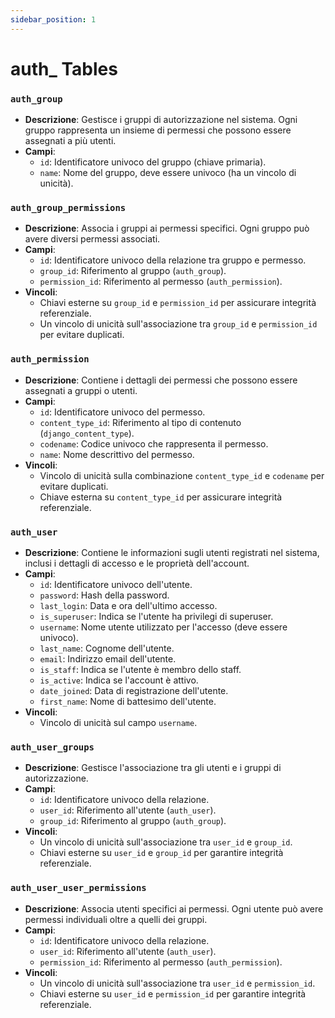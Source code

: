 ```yaml
---
sidebar_position: 1
---
```


# auth_ Tables

### **`auth_group`**
   - **Descrizione**: Gestisce i gruppi di autorizzazione nel sistema. Ogni gruppo rappresenta un insieme di permessi che possono essere assegnati a più utenti.
   - **Campi**:
     - `id`: Identificatore univoco del gruppo (chiave primaria).
     - `name`: Nome del gruppo, deve essere univoco (ha un vincolo di unicità).

### **`auth_group_permissions`**
   - **Descrizione**: Associa i gruppi ai permessi specifici. Ogni gruppo può avere diversi permessi associati.
   - **Campi**:
     - `id`: Identificatore univoco della relazione tra gruppo e permesso.
     - `group_id`: Riferimento al gruppo (`auth_group`).
     - `permission_id`: Riferimento al permesso (`auth_permission`).
   - **Vincoli**:
     - Chiavi esterne su `group_id` e `permission_id` per assicurare integrità referenziale.
     - Un vincolo di unicità sull'associazione tra `group_id` e `permission_id` per evitare duplicati.

### **`auth_permission`**
   - **Descrizione**: Contiene i dettagli dei permessi che possono essere assegnati a gruppi o utenti.
   - **Campi**:
     - `id`: Identificatore univoco del permesso.
     - `content_type_id`: Riferimento al tipo di contenuto (`django_content_type`).
     - `codename`: Codice univoco che rappresenta il permesso.
     - `name`: Nome descrittivo del permesso.
   - **Vincoli**:
     - Vincolo di unicità sulla combinazione `content_type_id` e `codename` per evitare duplicati.
     - Chiave esterna su `content_type_id` per assicurare integrità referenziale.

### **`auth_user`**
   - **Descrizione**: Contiene le informazioni sugli utenti registrati nel sistema, inclusi i dettagli di accesso e le proprietà dell'account.
   - **Campi**:
     - `id`: Identificatore univoco dell'utente.
     - `password`: Hash della password.
     - `last_login`: Data e ora dell'ultimo accesso.
     - `is_superuser`: Indica se l'utente ha privilegi di superuser.
     - `username`: Nome utente utilizzato per l'accesso (deve essere univoco).
     - `last_name`: Cognome dell'utente.
     - `email`: Indirizzo email dell'utente.
     - `is_staff`: Indica se l'utente è membro dello staff.
     - `is_active`: Indica se l'account è attivo.
     - `date_joined`: Data di registrazione dell'utente.
     - `first_name`: Nome di battesimo dell'utente.
   - **Vincoli**:
     - Vincolo di unicità sul campo `username`.

### **`auth_user_groups`**
   - **Descrizione**: Gestisce l'associazione tra gli utenti e i gruppi di autorizzazione.
   - **Campi**:
     - `id`: Identificatore univoco della relazione.
     - `user_id`: Riferimento all'utente (`auth_user`).
     - `group_id`: Riferimento al gruppo (`auth_group`).
   - **Vincoli**:
     - Un vincolo di unicità sull'associazione tra `user_id` e `group_id`.
     - Chiavi esterne su `user_id` e `group_id` per garantire integrità referenziale.

### **`auth_user_user_permissions`**
   - **Descrizione**: Associa utenti specifici ai permessi. Ogni utente può avere permessi individuali oltre a quelli dei gruppi.
   - **Campi**:
     - `id`: Identificatore univoco della relazione.
     - `user_id`: Riferimento all'utente (`auth_user`).
     - `permission_id`: Riferimento al permesso (`auth_permission`).
   - **Vincoli**:
     - Un vincolo di unicità sull'associazione tra `user_id` e `permission_id`.
     - Chiavi esterne su `user_id` e `permission_id` per garantire integrità referenziale.

